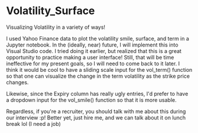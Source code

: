# Volatility_Surface
Visualizing Volatility in a variety of ways!

I used Yahoo Finance data to plot the volatility smile, surface, and term in a Jupyter notebook. In the (ideally, near) future, I will implement this into Visual Studio code. I tried doing it earlier, but realized that this is a great opportunity to practice making a user interface! Still, that will be time ineffective for my present goals, so I will need to come back to it later. I think it would be cool to have a sliding scale input for the vol_term() function so that one can visualize the change in the term volatility as the strike price changes. 

Likewise, since the Expiry column has really ugly entries, I'd prefer to have a dropdown input for the vol_smile() function so that it is more usable.

Regardless, if you're a recruiter, you should talk with me about this during our interview :p! Better yet, just hire me, and we can talk about it on lunch break lol (I need a job)
